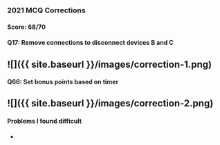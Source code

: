 ### 2021 MCQ Corrections 

#### Score: 68/70

#### Q17: Remove connections to disconnect devices B and C
![]({{ site.baseurl }}/images/correction-1.png)
- 

#### Q66: Set bonus points based on timer
![]({{ site.baseurl }}/images/correction-2.png)
- 

#### Problems I found difficult

- 